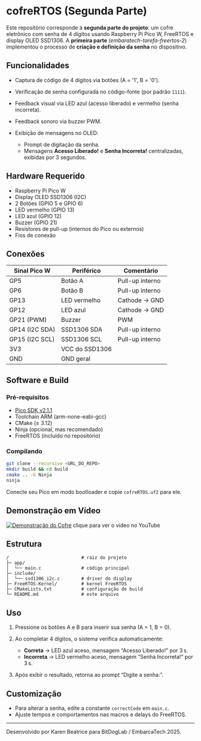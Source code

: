 # cofreRTOS (Segunda Parte)

Este repositório corresponde à **segunda parte do projeto**: um cofre eletrônico com senha de 4 dígitos usando Raspberry Pi Pico W, FreeRTOS e display OLED SSD1306. A **primeira parte** (*embaratech-tarefa-freertos-2*) implementou o processo de **criação e definição da senha** no dispositivo.

## Funcionalidades

* Captura de código de 4 dígitos via botões (A = '1', B = '0').
* Verificação de senha configurada no código-fonte (por padrão `1111`).
* Feedback visual via LED azul (acesso liberado) e vermelho (senha incorreta).
* Feedback sonoro via buzzer PWM.
* Exibição de mensagens no OLED:

  * Prompt de digitação da senha.
  * Mensagens **Acesso Liberado!** e **Senha Incorreta!** centralizadas, exibidas por 3 segundos.

## Hardware Requerido

* Raspberry Pi Pico W
* Display OLED SSD1306 (I2C)
* 2 Botões (GPIO 5 e GPIO 6)
* LED vermelho (GPIO 13)
* LED azul (GPIO 12)
* Buzzer (GPIO 21)
* Resistores de pull-up (internos do Pico ou externos)
* Fios de conexão

## Conexões

| Sinal Pico W   | Periférico     | Comentário      |
| -------------- | -------------- | --------------- |
| GP5            | Botão A        | Pull-up interno |
| GP6            | Botão B        | Pull-up interno |
| GP13           | LED vermelho   | Cathode → GND   |
| GP12           | LED azul       | Cathode → GND   |
| GP21 (PWM)     | Buzzer         | PWM             |
| GP14 (I2C SDA) | SSD1306 SDA    | Pull-up interno |
| GP15 (I2C SCL) | SSD1306 SCL    | Pull-up interno |
| 3V3            | VCC do SSD1306 |                 |
| GND            | GND geral      |                 |

## Software e Build

### Pré-requisitos

* [Pico SDK v2.1.1](https://github.com/raspberrypi/pico-sdk)
* Toolchain ARM (arm-none-eabi-gcc)
* CMake (≥ 3.12)
* Ninja (opcional, mas recomendado)
* FreeRTOS (incluído no repositório)

### Compilando

```bash
git clone --recursive <URL_DO_REPO>
mkdir build && cd build
cmake .. -G Ninja
ninja
```

Conecte seu Pico em modo bootloader e copie `cofreRTOS.uf2` para ele.

## Demonstração em Vídeo

[![Demonstração do Cofre](https://img.youtube.com/vi/NRRydgT8WxE/0.jpg)](https://youtu.be/NRRydgT8WxE)
clique para ver o video no YouTube

## Estrutura

```
/                           # raiz do projeto
├─ app/
│  └── main.c               # código principal
├─ include/
│  └── ssd1306_i2c.c        # driver do display
├─ FreeRTOS-Kernel/         # kernel FreeRTOS
├─ CMakeLists.txt           # configuração de build
└─ README.md                # este arquivo
```

## Uso

1. Pressione os botões A e B para inserir sua senha (A = 1, B = 0).
2. Ao completar 4 dígitos, o sistema verifica automaticamente:

   * **Correta** → LED azul aceso, mensagem “Acesso Liberado!” por 3 s.
   * **Incorreta** → LED vermelho aceso, mensagem “Senha Incorreta!” por 3 s.
3. Após exibir o resultado, retorna ao prompt “Digite a senha:”.

## Customização

* Para alterar a senha, edite a constante `correctCode` em `main.c`.
* Ajuste tempos e comportamentos nas macros e delays do FreeRTOS.

---

Desenvolvido por Karen Beatrice para BitDogLab / EmbarcaTech 2025.

